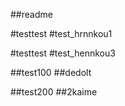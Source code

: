 ##readme

#testtest
#test_hrnnkou1


#testtest
#test_hennkou3


##test100
##dedolt

##test200
##2kaime